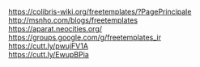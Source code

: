 <a href="https://colibris-wiki.org/freetemplates/?PagePrincipale">https://colibris-wiki.org/freetemplates/?PagePrincipale</a><br />
<a href="http://msnho.com/blogs/freetemplates">http://msnho.com/blogs/freetemplates</a><br />
<a href="https://aparat.neocities.org/">https://aparat.neocities.org/</a><br />
<a href="https://groups.google.com/g/freetemplates_ir">https://groups.google.com/g/freetemplates_ir</a><br />
<a href="https://cutt.ly/pwujFV1A">https://cutt.ly/pwujFV1A</a><br />
<a href="https://cutt.ly/EwupBPia">https://cutt.ly/EwupBPia</a><br />
